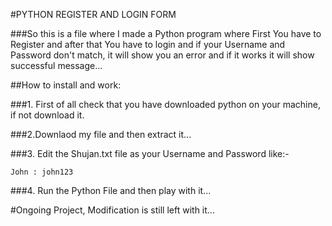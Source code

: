 #PYTHON REGISTER AND LOGIN FORM

###So this is a file where I made a Python program where First You have to Register and after that You have to login and if your Username and Password don't match, it will show you an error and if it works it will show successful message...

##How to install and work:

###1. First of all check that you have downloaded python on your machine, if not download it.

###2.Downlaod my file and then extract it...

###3. Edit the Shujan.txt file as your Username and Password like:-

``John : john123``

###4. Run the Python File and then play with it...

#Ongoing Project, Modification is still left with it...
